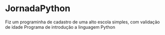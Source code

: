 # JornadaPython
Fiz um programinha de cadastro de uma alto escola simples, com validação de idade
Programa de introdução a linguagem Python
